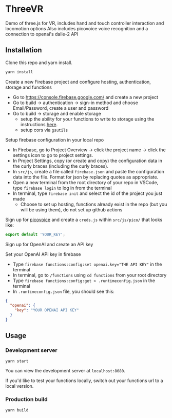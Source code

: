 # ThreeVR

Demo of three.js for VR, includes hand and touch controller interaction and locomotion options
Also includes picovoice voice recognition and a connection to openai's dalle-2 API

## Installation

Clone this repo and yarn install.

```bash
yarn install
```
Create a new Firebase project and configure hosting, authentication, storage and functions

- Go to https://console.firebase.google.com/ and create a new project
- Go to build -> authentication -> sign-in method and choose Email/Password, create a user and password
- Go to build -> storage and enable storage
    - setup the ability for your functions to write to storage using the instructions [here](https://stackoverflow.com/questions/53143965/uploading-files-from-firebase-cloud-functions-to-cloud-storage).
    - setup cors via `gsutils` 
    

Setup firebase configuration in your local repo

- In Firebase, go to Project Overview -> click the project name -> click the settings icon to go to project settings. 
- In Project Settings, copy (or create and copy) the configuration data in the curly braces (including the curly braces). 
- In `src/js`, create a file called `firebase.json` and paste the configuration data into the file. Format for json by replacing quotes as appropriate.
- Open a new terminal from the root directory of your repo in VSCode, type `firebase login` to log in from the terminal 
- In terminal, type `firebase init` and select the id of the project you just made
    -  Choose to set up hosting, functions already exist in the repo (but you will be using them), do not set up github actions

Sign up for [picovoice](https://console.picovoice.ai/) and create a `creds.js` within `src/js/pico/` that looks like:

```js
export default 'YOUR_KEY';
```

Sign up for OpenAI and create an API key

Set your OpenAI API key in firebase
- Type `firebase functions:config:set openai.key="THE API KEY"` in the terminal
- In terminal, go to `/functions` using `cd functions` from your root directory
- Type `firebase functions:config:get > .runtimeconfig.json` in the terminal
- In `.runtimeconfig.json` file, you should see this:
```jSON
{
  "openai": {
    "key": "YOUR OPENAI API KEY"
  }
}
```

## Usage

### Development server

```bash
yarn start
```

You can view the development server at `localhost:8080`.

If you'd like to test your functions locally, switch out your functions url to a local version.

### Production build

```bash
yarn build
```
